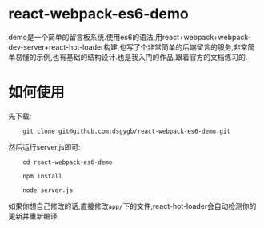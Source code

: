 # react-webpack-es6-demo

demo是一个简单的留言板系统.使用es6的语法,用react+webpack+webpack-dev-server+react-hot-loader构建,也写了个非常简单的后端留言的服务,非常简单易懂的示例,也有基础的结构设计.也是我入门的作品,跟着官方的文档练习的.



# 如何使用

先下载:

        git clone git@github.com:dsgygb/react-webpack-es6-demo.git
        
然后运行server.js即可:

        cd react-webpack-es6-demo

        npm install

        node server.js

如果你想自己修改的话,直接修改```app/```下的文件,react-hot-loader会自动检测你的更新并重新编译.
  